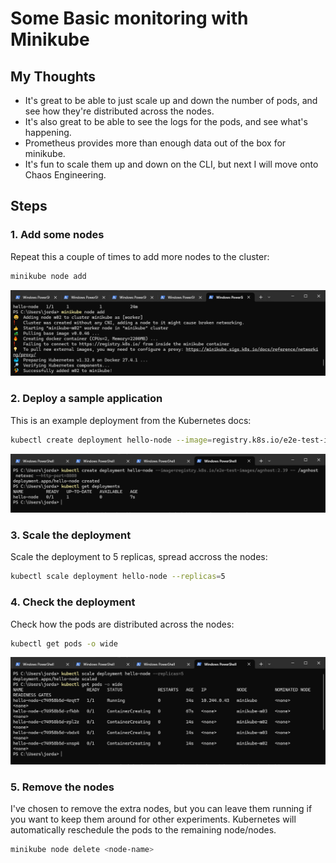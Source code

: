 # Some Basic monitoring with Minikube

## My Thoughts
- It's great to be able to just scale up and down the number of pods, and see how they're distributed across the nodes.
- It's also great to be able to see the logs for the pods, and see what's happening.
- Prometheus provides more than enough data out of the box for minikube.
- It's fun to scale them up and down on the CLI, but next I will move onto Chaos Engineering.

## Steps

### 1. Add some nodes

Repeat this a couple of times to add more nodes to the cluster:

```bash
minikube node add
```
![](./screenshots/add-node.png)

### 2. Deploy a sample application

This is an example deployment from the Kubernetes docs:

```bash
kubectl create deployment hello-node --image=registry.k8s.io/e2e-test-images/agnhost:2.39 -- /agnhost netexec --http-port=8080
```

![](./screenshots/get-deployments.png)


### 3. Scale the deployment

Scale the deployment to 5 replicas, spread accross the nodes:

```bash
kubectl scale deployment hello-node --replicas=5
```

### 4. Check the deployment

Check how the pods are distributed across the nodes:

```bash
kubectl get pods -o wide
```
![](./screenshots/scaled-deployment.png)

### 5. Remove the nodes

I've chosen to remove the extra nodes, but you can leave them running if you want to keep them around for other experiments. Kubernetes will automatically reschedule the pods to the remaining node/nodes.

```bash
minikube node delete <node-name>
```






